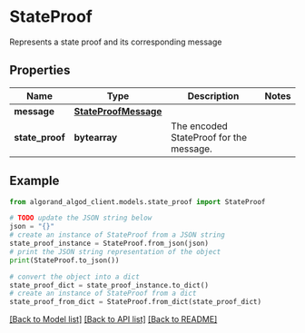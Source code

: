 # StateProof

Represents a state proof and its corresponding message

## Properties

Name | Type | Description | Notes
------------ | ------------- | ------------- | -------------
**message** | [**StateProofMessage**](StateProofMessage.md) |  | 
**state_proof** | **bytearray** | The encoded StateProof for the message. | 

## Example

```python
from algorand_algod_client.models.state_proof import StateProof

# TODO update the JSON string below
json = "{}"
# create an instance of StateProof from a JSON string
state_proof_instance = StateProof.from_json(json)
# print the JSON string representation of the object
print(StateProof.to_json())

# convert the object into a dict
state_proof_dict = state_proof_instance.to_dict()
# create an instance of StateProof from a dict
state_proof_from_dict = StateProof.from_dict(state_proof_dict)
```
[[Back to Model list]](../README.md#documentation-for-models) [[Back to API list]](../README.md#documentation-for-api-endpoints) [[Back to README]](../README.md)


